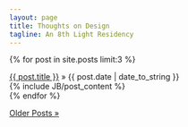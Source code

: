 ```yaml
---
layout: page
title: Thoughts on Design
tagline: An 8th Light Residency
---
```



{% for post in site.posts limit:3 %}
<div class="m_post_date"><a href="{{ BASE_PATH }}{{ post.url }}">{{ post.title }}</a> &raquo; <span>{{ post.date | date_to_string }}</span></div>
<div class="post">
    {% include JB/post_content %}
    <div class="m_post_break"> </div>
</div>
  {% endfor %}
<div class="post">
  <p><a href="/archive.html">Older Posts &raquo;</a></p>
</div>
